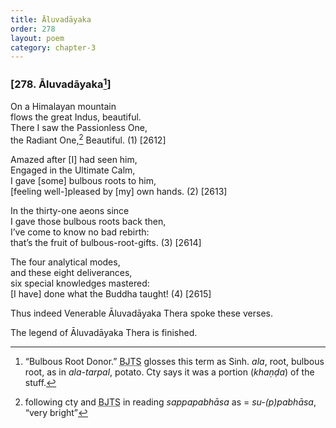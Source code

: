 ```yaml
---
title: Āluvadāyaka
order: 278
layout: poem
category: chapter-3
---
```


### \[278. Āluvadāyaka[^1]\]

On a Himalayan mountain  
flows the great Indus, beautiful.  
There I saw the Passionless One,  
the Radiant One,[^2] Beautiful. (1) \[2612\]

Amazed after \[I\] had seen him,  
Engaged in the Ultimate Calm,  
I gave \[some\] bulbous roots to him,  
\[feeling well-\]pleased by \[my\] own hands. (2) \[2613\]

In the thirty-one aeons since  
I gave those bulbous roots back then,  
I’ve come to know no bad rebirth:  
that’s the fruit of bulbous-root-gifts. (3) \[2614\]

The four analytical modes,  
and these eight deliverances,  
six special knowledges mastered:  
\[I have\] done what the Buddha taught! (4) \[2615\]

Thus indeed Venerable Āluvadāyaka Thera spoke these verses.

The legend of Āluvadāyaka Thera is finished.

[^1]: “Bulbous Root Donor.” <abbr title="Buddha Jayanthi Tripitaka Series">BJTS</abbr> glosses this term as Sinh. *ala*, root, bulbous root, as in *ala-tarpal*, potato. Cty says it was a portion (*khaṇḍa*) of the stuff.

[^2]: following cty and <abbr title="Buddha Jayanthi Tripitaka Series">BJTS</abbr> in reading *sappapabhāsa* as = *su-(p)pabhāsa*, “very bright”
